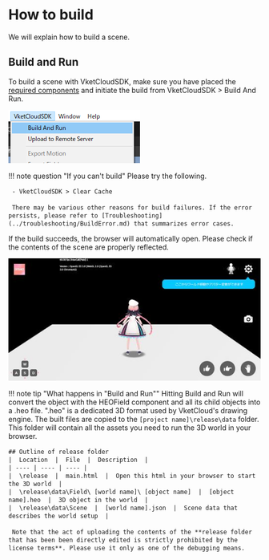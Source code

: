 # How to build
We will explain how to build a scene.

## Build and Run
To build a scene with VketCloudSDK, make sure you have placed the [required components](WorldBasicComponents.html) and initiate the build from VketCloudSDK > Build And Run.
  
![BuildAndRun](img/BuildAndRun.jpg)

!!! note question "If you can't build"
     Please try the following.

     - VketCloudSDK > Clear Cache

     There may be various other reasons for build failures. If the error persists, please refer to [Troubleshooting](../troubleshooting/BuildError.md) that summarizes error cases.

If the build succeeds, the browser will automatically open. Please check if the contents of the scene are properly reflected.

![BuildAndRun](img/buildsuccess.jpg)


!!! note tip "What happens in "Build and Run""
     Hitting Build and Run will convert the object with the HEOField component and all its child objects into a .heo file. ".heo" is a dedicated 3D format used by VketCloud's drawing engine.
     The built files are copied to the `[project name]\release\data` folder. This folder will contain all the assets you need to run the 3D world in your browser.
    
    ## Outline of release folder  
    |  Location  |  File  |  Description  |
    | ---- | ---- | ---- |
    |  \release  |  main.html  |  Open this html in your browser to start the 3D world  |
    |  \release\data\Field\ [world name]\ [object name]  |  [object name].heo  |  3D object in the world  |
    |  \release\data\Scene  |  [world name].json  |  Scene data that describes the world setup  |

     Note that the act of uploading the contents of the **release folder that has been been directly edited is strictly prohibited by the license terms**. Please use it only as one of the debugging means.